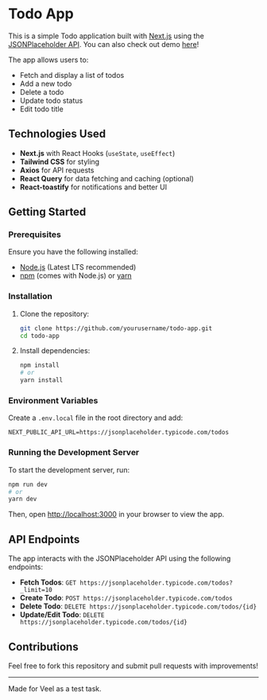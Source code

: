 # Todo App

This is a simple Todo application built with [Next.js](https://nextjs.org/) using the [JSONPlaceholder API](https://jsonplaceholder.typicode.com/). You can also check out demo [here](veel-next-task.vercel.app)!

The app allows users to:

- Fetch and display a list of todos
- Add a new todo
- Delete a todo
- Update todo status
- Edit todo title


## Technologies Used

- **Next.js** with React Hooks (`useState`, `useEffect`)
- **Tailwind CSS** for styling
- **Axios** for API requests
- **React Query** for data fetching and caching (optional)
- **React-toastify** for notifications and better UI

## Getting Started

### Prerequisites

Ensure you have the following installed:

- [Node.js](https://nodejs.org/) (Latest LTS recommended)
- [npm](https://www.npmjs.com/) (comes with Node.js) or [yarn](https://yarnpkg.com/)

### Installation

1. Clone the repository:
   ```bash
   git clone https://github.com/yourusername/todo-app.git
   cd todo-app
   ```
2. Install dependencies:
   ```bash
   npm install
   # or
   yarn install
   ```

### Environment Variables

Create a `.env.local` file in the root directory and add:

```env
NEXT_PUBLIC_API_URL=https://jsonplaceholder.typicode.com/todos
```

### Running the Development Server

To start the development server, run:

```bash
npm run dev
# or
yarn dev
```

Then, open [http://localhost:3000](http://localhost:3000) in your browser to view the app.

## API Endpoints

The app interacts with the JSONPlaceholder API using the following endpoints:

- **Fetch Todos**: `GET https://jsonplaceholder.typicode.com/todos?_limit=10`
- **Create Todo**: `POST https://jsonplaceholder.typicode.com/todos`
- **Delete Todo**: `DELETE https://jsonplaceholder.typicode.com/todos/{id}`
- **Update/Edit Todo**: `DELETE https://jsonplaceholder.typicode.com/todos/{id}`

## Contributions

Feel free to fork this repository and submit pull requests with improvements!

---

Made for Veel as a test task.

